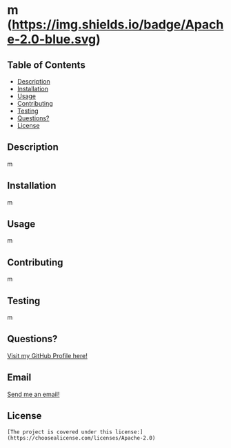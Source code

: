 # m (https://img.shields.io/badge/Apache-2.0-blue.svg)

## Table of Contents
* [Description](#description)
* [Installation](#installation)
* [Usage](#usage)
* [Contributing](#contributing)
* [Testing](#testing)
* [Questions?](#questions?)
* [License](#license)

## Description
m

## Installation
m

## Usage
m

## Contributing
m

## Testing
m

## Questions?
[Visit my GitHub Profile here!](https://github.com/m)

## Email
[Send me an email!](mailto:m)

## License
    [The project is covered under this license:]
    (https://choosealicense.com/licenses/Apache-2.0)
    
